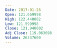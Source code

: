 ```yaml
---
Date: 2017-01-26
Open: 121.669998
High: 122.440002
Low: 121.599998
Close: 121.940002
Adj Close: 119.063698
Volume: 26337600
---
```

